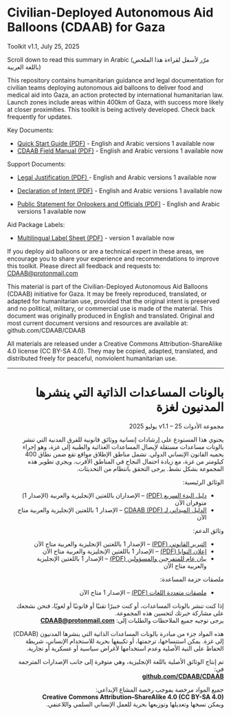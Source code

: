 # Civilian-Deployed Autonomous Aid Balloons (CDAAB) for Gaza 
Toolkit v1.1, July 25, 2025


Scroll down to read this summary in Arabic (مرّر لأسفل لقراءة هذا الملخص باللغة العربية)


This repository contains  humanitarian guidance and legal documentation for civilian teams deploying autonomous aid balloons to deliver food and medical aid into Gaza, an action protected by international humanitarian law. Launch zones include areas within 400km of Gaza, with success more likely at closer proximities. This toolkit is being actively developed. Check back frequently for updates.



Key Documents:
- [Quick Start Guide (PDF)](https://github.com/CDAAB/CDAAB/tree/main/Quick_Start)  - English and Arabic versions 1 available now
- [CDAAB Field Manual (PDF)](https://github.com/CDAAB/CDAAB/tree/main/Field_Resources/Field_Manual)  - English and Arabic versions 1 available now


Support Documents:

- [Legal Justification (PDF) ](https://github.com/CDAAB/CDAAB/tree/main/Legal)  - English and Arabic versions 1 available now


- [Declaration of Intent (PDF)](https://github.com/CDAAB/CDAAB/tree/main/Field_Resources/Declaration_of_Intent) - English and Arabic versions 1 available now



- [Public Statement for Onlookers and Officials (PDF)](https://github.com/CDAAB/CDAAB/tree/main/Field_Resources/Public_Statement_for_Onlookers_and_Officials) - English and Arabic versions 1 available now


Aid Package Labels:


- [Multilingual Label Sheet (PDF)](https://github.com/CDAAB/CDAAB/tree/main/Field_Resources/Aid_Package_Labels) - version 1 available now



If you deploy aid balloons or are a technical expert in these areas, we encourage you to share your experience and recommendations to improve this toolkit. 
Please direct all feedback and requests to: CDAAB@protonmail.com



This material is part of the Civilian-Deployed Autonomous Aid Balloons (CDAAB) initiative for Gaza. It may be freely reproduced,
translated, or adapted for humanitarian use, provided that the original intent is preserved and no political, military, or commercial use is
made of the material. This document was originally produced in English and translated. Original and most current document versions and
resources are available at: github.com/CDAAB/CDAAB


All materials are released under a Creative Commons Attribution-ShareAlike 4.0 license (CC BY-SA 4.0). They may be copied, adapted, translated, and distributed freely for peaceful, nonviolent humanitarian use.

_______
<div dir="rtl" align="right">

# بالونات المساعدات الذاتية التي ينشرها المدنيون لغزة  

مجموعة الأدوات v1.1 – 25 يوليو 2025

يحتوي هذا المستودع على إرشادات إنسانية ووثائق قانونية للفرق المدنية التي تنشر بالونات مساعدات مستقلة لإيصال المساعدات الغذائية والطبية إلى غزة، وهو إجراء يحميه القانون الإنساني الدولي. تشمل مناطق الإطلاق مواقع تقع ضمن نطاق 400 كيلومتر من غزة، مع زيادة احتمال النجاح في المناطق الأقرب. ويجري تطوير هذه المجموعة بشكل نشط. يرجى التحقق بانتظام من التحديثات.


 الوثائق الرئيسية:

- [دليل البدء السريع (PDF)](https://github.com/CDAAB/CDAAB/tree/main/Quick_Start) – الإصداران باللغتين الإنجليزية والعربية (الإصدار 1) متوفران الآن  
- [الدليل الميداني لـ CDAAB (PDF)](https://github.com/CDAAB/CDAAB/tree/main/Field_Resources/Field_Manual) – الإصدار 1 باللغتين الإنجليزية والعربية متاح الآن


 وثائق الدعم:

- [التبرير القانوني (PDF)](https://github.com/CDAAB/CDAAB/tree/main/Legal) – الإصدار 1 باللغتين الإنجليزية والعربية متاح الآن 
- [إعلان النوايا (PDF)](https://github.com/CDAAB/CDAAB/tree/main/Field_Resources/Declaration_of_Intent) – الإصدار 1 باللغتين الإنجليزية والعربية متاح الآن 
- [بيان عام للمتفرجين والمسؤولين (PDF)](https://github.com/CDAAB/CDAAB/tree/main/Field_Resources/Public_Statement_for_Onlookers_and_Officials) – الإصدار 1 باللغتين الإنجليزية والعربية متاح الآن 


 ملصقات حزمة المساعدة:

- [ملصقات متعددة اللغات (PDF)](https://github.com/CDAAB/CDAAB/tree/main/Field_Resources/Aid_Package_Labels) – الإصدار 1 متاح الآن  


إذا كنت تنشر بالونات المساعدات، أو كنت خبيرًا تقنيًا أو قانونيًا أو لغويًا، فنحن نشجعك على مشاركة خبرتك لتحسين هذه المجموعة.  
يرجى توجيه جميع الملاحظات والطلبات إلى: **CDAAB@protonmail.com**


هذه المواد جزء من مبادرة بالونات المساعدات الذاتية التي ينشرها المدنيون (CDAAB) إلى غزة. يمكن استنساخها، ترجمتها، أو تكييفها بحرية للاستخدام الإنساني، شريطة الحفاظ على النية الأصلية وعدم استخدامها لأغراض سياسية أو عسكرية أو تجارية.

تم إنتاج الوثائق الأصلية باللغة الإنجليزية، وهي متوفرة إلى جانب الإصدارات المترجمة في:  
**[github.com/CDAAB/CDAAB](https://github.com/CDAAB/CDAAB)**

جميع المواد مرخصة بموجب رخصة المشاع الإبداعي:  
**Creative Commons Attribution–ShareAlike 4.0 (CC BY-SA 4.0)**  
ويمكن نسخها وتعديلها وتوزيعها بحرية للعمل الإنساني السلمي واللاعنفي.

</div>
